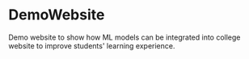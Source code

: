 # DemoWebsite
Demo website to show how ML models can be integrated into college  website to improve students' learning experience.
